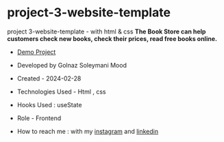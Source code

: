 # project-3-website-template
project 3-website-template - with html & css
**The Book Store can help customers check new books, check their prices, read free books online.**
- [Demo Project](https:///)

- Developed by Golnaz Soleymani Mood

- Created - 2024-02-28

- Technologies Used - Html , css

- Hooks Used : useState 

- Role - Frontend

- How to reach me : with my [instagram](https://www.instagram.com/soleymani_golnaz_web) and [linkedin](https://www.linkedin.com/in/golnaz-soleymani-mood)
